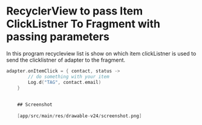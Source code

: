 # RecyclerView to pass Item ClickListner To Fragment with passing parameters

In this program recycleview list is show on which item clickListner is used to send the clicklistner of adapter to the fragment.

```kotlin
adapter.onItemClick = { contact, status ->
        // do something with your item
        Log.d("TAG", contact.email)
    }
    
    
    ## Screenshot
    
    [app/src/main/res/drawable-v24/screenshot.png]
